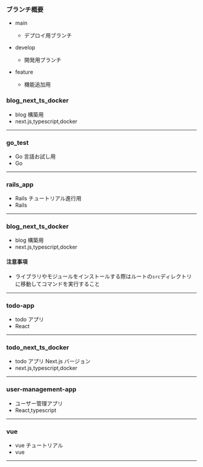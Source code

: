 ### ブランチ概要

- main

  - デプロイ用ブランチ

- develop

  - 開発用ブランチ

- feature
  - 機能追加用

### blog_next_ts_docker

- blog 構築用
- next.js,typescript,docker

<hr>

### go_test

- Go 言語お試し用
- Go

<hr>

### rails_app

- Rails チュートリアル進行用
- Rails

<hr>

### blog_next_ts_docker

- blog 構築用
- next.js,typescript,docker

#### 注意事項

- ライブラリやモジュールをインストールする際はルートの`src`ディレクトリに移動してコマンドを実行すること

<hr>

### todo-app

- todo アプリ
- React

<hr>

### todo_next_ts_docker

- todo アプリ Next.js バージョン
- next.js,typescript,docker

<hr>

### user-management-app

- ユーザー管理アプリ
- React,typescript

<hr>

### vue

- vue チュートリアル
- vue

<hr>
